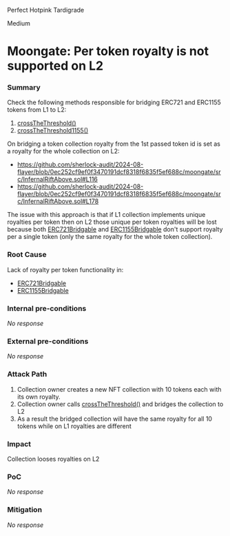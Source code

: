 Perfect Hotpink Tardigrade

Medium

# Moongate: Per token royalty is not supported on L2

### Summary

Check the following methods responsible for bridging ERC721 and ERC1155 tokens from L1 to L2:
1. [crossTheThreshold()](https://github.com/sherlock-audit/2024-08-flayer/blob/0ec252cf9ef0f3470191dcf8318f6835f5ef688c/moongate/src/InfernalRiftAbove.sol#L83)
2. [crossTheThreshold1155()](https://github.com/sherlock-audit/2024-08-flayer/blob/0ec252cf9ef0f3470191dcf8318f6835f5ef688c/moongate/src/InfernalRiftAbove.sol#L137)

On bridging a token collection royalty from the 1st passed token id is set as a royalty for the whole collection on L2:
- https://github.com/sherlock-audit/2024-08-flayer/blob/0ec252cf9ef0f3470191dcf8318f6835f5ef688c/moongate/src/InfernalRiftAbove.sol#L116
- https://github.com/sherlock-audit/2024-08-flayer/blob/0ec252cf9ef0f3470191dcf8318f6835f5ef688c/moongate/src/InfernalRiftAbove.sol#L178

The issue with this approach is that if L1 collection implements unique royalties per token then on L2 those unique per token royalties will be lost because both [ERC721Bridgable](https://github.com/sherlock-audit/2024-08-flayer/blob/0ec252cf9ef0f3470191dcf8318f6835f5ef688c/moongate/src/libs/ERC721Bridgable.sol) and [ERC1155Bridgable](https://github.com/sherlock-audit/2024-08-flayer/blob/0ec252cf9ef0f3470191dcf8318f6835f5ef688c/moongate/src/libs/ERC1155Bridgable.sol) don't support royalty per a single token (only the same royalty for the whole token collection).

### Root Cause

Lack of royalty per token functionality in:
- [ERC721Bridgable](https://github.com/sherlock-audit/2024-08-flayer/blob/0ec252cf9ef0f3470191dcf8318f6835f5ef688c/moongate/src/libs/ERC721Bridgable.sol)
- [ERC1155Bridgable](https://github.com/sherlock-audit/2024-08-flayer/blob/0ec252cf9ef0f3470191dcf8318f6835f5ef688c/moongate/src/libs/ERC1155Bridgable.sol)

### Internal pre-conditions

_No response_

### External pre-conditions

_No response_

### Attack Path

1. Collection owner creates a new NFT collection with 10 tokens each with its own royalty.
2. Collection owner calls [crossTheThreshold()](https://github.com/sherlock-audit/2024-08-flayer/blob/0ec252cf9ef0f3470191dcf8318f6835f5ef688c/moongate/src/InfernalRiftAbove.sol#L83) and bridges the collection to L2
3. As a result the bridged collection will have the same royalty for all 10 tokens while on L1 royalties are different

### Impact

Collection looses royalties on L2

### PoC

_No response_

### Mitigation

_No response_